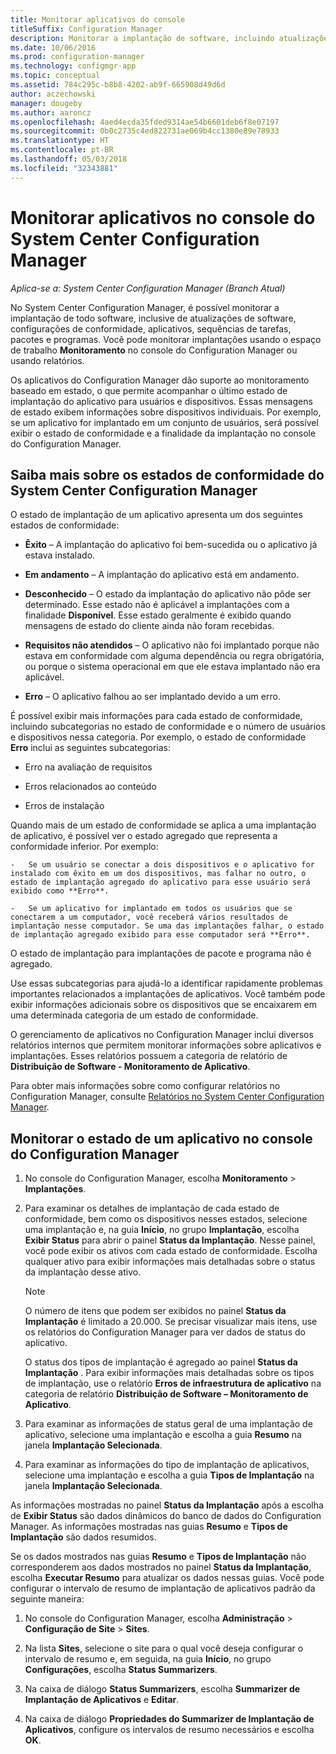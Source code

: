 ```yaml
---
title: Monitorar aplicativos do console
titleSuffix: Configuration Manager
description: Monitorar a implantação de software, incluindo atualizações, configurações de conformidade e aplicativos usando o espaço de trabalho de monitoramento no Configuration Manager.
ms.date: 10/06/2016
ms.prod: configuration-manager
ms.technology: configmgr-app
ms.topic: conceptual
ms.assetid: 784c295c-b8b8-4202-ab9f-665908d49d6d
author: aczechowski
manager: dougeby
ms.author: aaroncz
ms.openlocfilehash: 4aed4ecda35fded9314ae54b6601deb6f8e07197
ms.sourcegitcommit: 0b0c2735c4ed822731ae069b4cc1380e89e78933
ms.translationtype: HT
ms.contentlocale: pt-BR
ms.lasthandoff: 05/03/2018
ms.locfileid: "32343881"
---
```

# <a name="monitor-applications-from-the-system-center-configuration-manager-console"></a>Monitorar aplicativos no console do System Center Configuration Manager

*Aplica-se a: System Center Configuration Manager (Branch Atual)*


No System Center Configuration Manager, é possível monitorar a implantação de todo software, inclusive de atualizações de software, configurações de conformidade, aplicativos, sequências de tarefas, pacotes e programas. Você pode monitorar implantações usando o espaço de trabalho **Monitoramento** no console do Configuration Manager ou usando relatórios.  

 Os aplicativos do Configuration Manager dão suporte ao monitoramento baseado em estado, o que permite acompanhar o último estado de implantação do aplicativo para usuários e dispositivos. Essas mensagens de estado exibem informações sobre dispositivos individuais. Por exemplo, se um aplicativo for implantado em um conjunto de usuários, será possível exibir o estado de conformidade e a finalidade da implantação no console do Configuration Manager.  

## <a name="learn-about-compliance-states-in-system-center-configuration-manager"></a>Saiba mais sobre os estados de conformidade do System Center Configuration Manager
 O estado de implantação de um aplicativo apresenta um dos seguintes estados de conformidade:  

-   **Êxito** – A implantação do aplicativo foi bem-sucedida ou o aplicativo já estava instalado.  

-   **Em andamento** – A implantação do aplicativo está em andamento.  

-   **Desconhecido** – O estado da implantação do aplicativo não pôde ser determinado. Esse estado não é aplicável a implantações com a finalidade **Disponível**. Esse estado geralmente é exibido quando mensagens de estado do cliente ainda não foram recebidas.  

-   **Requisitos não atendidos** – O aplicativo não foi implantado porque não estava em conformidade com alguma dependência ou regra obrigatória, ou porque o sistema operacional em que ele estava implantado não era aplicável.  

-   **Erro** – O aplicativo falhou ao ser implantado devido a um erro.  

É possível exibir mais informações para cada estado de conformidade, incluindo subcategorias no estado de conformidade e o número de usuários e dispositivos nessa categoria. Por exemplo, o estado de conformidade **Erro** inclui as seguintes subcategorias:  

-   Erro na avaliação de requisitos  

-   Erros relacionados ao conteúdo  

-   Erros de instalação  

 Quando mais de um estado de conformidade se aplica a uma implantação de aplicativo, é possível ver o estado agregado que representa a conformidade inferior. Por exemplo:  

    -   Se um usuário se conectar a dois dispositivos e o aplicativo for instalado com êxito em um dos dispositivos, mas falhar no outro, o estado de implantação agregado do aplicativo para esse usuário será exibido como **Erro**.  

    -   Se um aplicativo for implantado em todos os usuários que se conectarem a um computador, você receberá vários resultados de implantação nesse computador. Se uma das implantações falhar, o estado de implantação agregado exibido para esse computador será **Erro**.  

O estado de implantação para implantações de pacote e programa não é agregado.  

 Use essas subcategorias para ajudá-lo a identificar rapidamente problemas importantes relacionados a implantações de aplicativos. Você também pode exibir informações adicionais sobre os dispositivos que se encaixarem em uma determinada categoria de um estado de conformidade.  

 O gerenciamento de aplicativos no Configuration Manager inclui diversos relatórios internos que permitem monitorar informações sobre aplicativos e implantações. Esses relatórios possuem a categoria de relatório de **Distribuição de Software - Monitoramento de Aplicativo**.  

 Para obter mais informações sobre como configurar relatórios no Configuration Manager, consulte [Relatórios no System Center Configuration Manager](../../core/servers/manage/reporting.md).  

## <a name="monitor-the-state-of-an-application-in-the-configuration-manager-console"></a>Monitorar o estado de um aplicativo no console do Configuration Manager  

1.  No console do Configuration Manager, escolha **Monitoramento** > **Implantações**.  

3.  Para examinar os detalhes de implantação de cada estado de conformidade, bem como os dispositivos nesses estados, selecione uma implantação e, na guia **Início**, no grupo **Implantação**, escolha **Exibir Status** para abrir o painel **Status da Implantação**. Nesse painel, você pode exibir os ativos com cada estado de conformidade. Escolha qualquer ativo para exibir informações mais detalhadas sobre o status da implantação desse ativo.  

    > [!NOTE]  
    >  O número de itens que podem ser exibidos no painel **Status da Implantação** é limitado a 20.000. Se precisar visualizar mais itens, use os relatórios do Configuration Manager para ver dados de status do aplicativo.  
    >   
    >  O status dos tipos de implantação é agregado ao painel **Status da Implantação** . Para exibir informações mais detalhadas sobre os tipos de implantação, use o relatório **Erros de infraestrutura de aplicativo** na categoria de relatório **Distribuição de Software – Monitoramento de Aplicativo**.  

4.  Para examinar as informações de status geral de uma implantação de aplicativo, selecione uma implantação e escolha a guia **Resumo** na janela **Implantação Selecionada**.  

5.  Para examinar as informações do tipo de implantação de aplicativos, selecione uma implantação e escolha a guia **Tipos de Implantação** na janela **Implantação Selecionada**.  

As informações mostradas no painel **Status da Implantação** após a escolha de **Exibir Status** são dados dinâmicos do banco de dados do Configuration Manager. As informações mostradas nas guias **Resumo** e **Tipos de Implantação** são dados resumidos.

Se os dados mostrados nas guias **Resumo** e **Tipos de Implantação** não corresponderem aos dados mostrados no painel **Status da Implantação**, escolha **Executar Resumo** para atualizar os dados nessas guias. Você pode configurar o intervalo de resumo de implantação de aplicativos padrão da seguinte maneira:  

1. No console do Configuration Manager, escolha **Administração** > **Configuração de Site** > **Sites**.

2. Na lista **Sites**, selecione o site para o qual você deseja configurar o intervalo de resumo e, em seguida, na guia **Início**, no grupo **Configurações**, escolha **Status Summarizers**.

3. Na caixa de diálogo **Status Summarizers**, escolha **Summarizer de Implantação de Aplicativos** e **Editar**.  

4. Na caixa de diálogo **Propriedades do Summarizer de Implantação de Aplicativos**, configure os intervalos de resumo necessários e escolha **OK**.  

